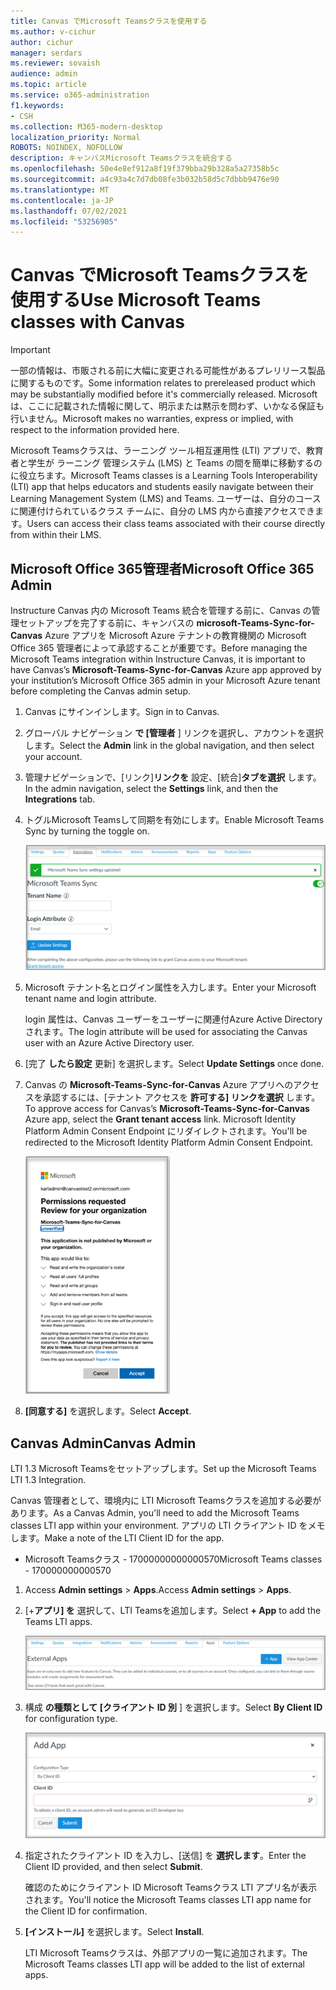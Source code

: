 ```yaml
---
title: Canvas でMicrosoft Teamsクラスを使用する
ms.author: v-cichur
author: cichur
manager: serdars
ms.reviewer: sovaish
audience: admin
ms.topic: article
ms.service: o365-administration
f1.keywords:
- CSH
ms.collection: M365-modern-desktop
localization_priority: Normal
ROBOTS: NOINDEX, NOFOLLOW
description: キャンバスMicrosoft Teamsクラスを統合する
ms.openlocfilehash: 50e4e8ef912a8f19f379bba29b328a5a27358b5c
ms.sourcegitcommit: a4c93a4c7d7db08fe3b032b58d5c7dbbb9476e90
ms.translationtype: MT
ms.contentlocale: ja-JP
ms.lasthandoff: 07/02/2021
ms.locfileid: "53256905"
---
```

# <a name="use-microsoft-teams-classes-with-canvas"></a><span data-ttu-id="0e619-103">Canvas でMicrosoft Teamsクラスを使用する</span><span class="sxs-lookup"><span data-stu-id="0e619-103">Use Microsoft Teams classes with Canvas</span></span>

> [!IMPORTANT]
> <span data-ttu-id="0e619-104">一部の情報は、市販される前に大幅に変更される可能性があるプレリリース製品に関するものです。</span><span class="sxs-lookup"><span data-stu-id="0e619-104">Some information relates to prereleased product which may be substantially modified before it's commercially released.</span></span> <span data-ttu-id="0e619-105">Microsoft は、ここに記載された情報に関して、明示または黙示を問わず、いかなる保証も行いません。</span><span class="sxs-lookup"><span data-stu-id="0e619-105">Microsoft makes no warranties, express or implied, with respect to the information provided here.</span></span>

<span data-ttu-id="0e619-106">Microsoft Teamsクラスは、ラーニング ツール相互運用性 (LTI) アプリで、教育者と学生が ラーニング 管理システム (LMS) と Teams の間を簡単に移動するのに役立ちます。</span><span class="sxs-lookup"><span data-stu-id="0e619-106">Microsoft Teams classes is a Learning Tools Interoperability (LTI) app that helps educators and students easily navigate between their Learning Management System (LMS) and Teams.</span></span> <span data-ttu-id="0e619-107">ユーザーは、自分のコースに関連付けられているクラス チームに、自分の LMS 内から直接アクセスできます。</span><span class="sxs-lookup"><span data-stu-id="0e619-107">Users can access their class teams associated with their course directly from within their LMS.</span></span>

## <a name="microsoft-office-365-admin"></a><span data-ttu-id="0e619-108">Microsoft Office 365管理者</span><span class="sxs-lookup"><span data-stu-id="0e619-108">Microsoft Office 365 Admin</span></span>

<span data-ttu-id="0e619-109">Instructure Canvas 内の Microsoft Teams 統合を管理する前に、Canvas の管理セットアップを完了する前に、キャンバスの **microsoft-Teams-Sync-for-Canvas** Azure アプリを Microsoft Azure テナントの教育機関の Microsoft Office 365 管理者によって承認することが重要です。</span><span class="sxs-lookup"><span data-stu-id="0e619-109">Before managing the Microsoft Teams integration within Instructure Canvas, it is important to have Canvas’s **Microsoft-Teams-Sync-for-Canvas** Azure app approved by your institution’s Microsoft Office 365 admin in your Microsoft Azure tenant before completing the Canvas admin setup.</span></span>

1. <span data-ttu-id="0e619-110">Canvas にサインインします。</span><span class="sxs-lookup"><span data-stu-id="0e619-110">Sign in to Canvas.</span></span>

2. <span data-ttu-id="0e619-111">グローバル ナビゲーション **で [管理者** ] リンクを選択し、アカウントを選択します。</span><span class="sxs-lookup"><span data-stu-id="0e619-111">Select the **Admin** link in the global navigation, and then select your account.</span></span>

3. <span data-ttu-id="0e619-112">管理ナビゲーションで、[リンク]**リンクを** 設定、[統合]**タブを選択** します。</span><span class="sxs-lookup"><span data-stu-id="0e619-112">In the admin navigation, select the **Settings** link, and then the **Integrations** tab.</span></span>

4. <span data-ttu-id="0e619-113">トグルMicrosoft Teamsして同期を有効にします。</span><span class="sxs-lookup"><span data-stu-id="0e619-113">Enable Microsoft Teams Sync by turning the toggle on.</span></span>

   ![teams-sync](media/teams-sync.png)

5. <span data-ttu-id="0e619-115">Microsoft テナント名とログイン属性を入力します。</span><span class="sxs-lookup"><span data-stu-id="0e619-115">Enter your Microsoft tenant name and login attribute.</span></span>

   <span data-ttu-id="0e619-116">login 属性は、Canvas ユーザーをユーザーに関連付Azure Active Directoryされます。</span><span class="sxs-lookup"><span data-stu-id="0e619-116">The login attribute will be used for associating the Canvas user with an Azure Active Directory user.</span></span>

6. <span data-ttu-id="0e619-117">[完了 **したら設定** 更新] を選択します。</span><span class="sxs-lookup"><span data-stu-id="0e619-117">Select **Update Settings** once done.</span></span>

7. <span data-ttu-id="0e619-118">Canvas の **Microsoft-Teams-Sync-for-Canvas** Azure アプリへのアクセスを承認するには、[テナント アクセスを **許可する] リンクを選択** します。</span><span class="sxs-lookup"><span data-stu-id="0e619-118">To approve access for Canvas’s **Microsoft-Teams-Sync-for-Canvas** Azure app, select the **Grant tenant access** link.</span></span> <span data-ttu-id="0e619-119">Microsoft Identity Platform Admin Consent Endpoint にリダイレクトされます。</span><span class="sxs-lookup"><span data-stu-id="0e619-119">You'll be redirected to the Microsoft Identity Platform Admin Consent Endpoint.</span></span>

   ![permissions](media/permissions.png)

8. <span data-ttu-id="0e619-121">**[同意する]** を選択します。</span><span class="sxs-lookup"><span data-stu-id="0e619-121">Select **Accept**.</span></span>

## <a name="canvas-admin"></a><span data-ttu-id="0e619-122">Canvas Admin</span><span class="sxs-lookup"><span data-stu-id="0e619-122">Canvas Admin</span></span>

<span data-ttu-id="0e619-123">LTI 1.3 Microsoft Teamsをセットアップします。</span><span class="sxs-lookup"><span data-stu-id="0e619-123">Set up the Microsoft Teams LTI 1.3 Integration.</span></span>

<span data-ttu-id="0e619-124">Canvas 管理者として、環境内に LTI Microsoft Teamsクラスを追加する必要があります。</span><span class="sxs-lookup"><span data-stu-id="0e619-124">As a Canvas Admin, you'll need to add the Microsoft Teams classes LTI app within your environment.</span></span> <span data-ttu-id="0e619-125">アプリの LTI クライアント ID をメモします。</span><span class="sxs-lookup"><span data-stu-id="0e619-125">Make a note of the LTI Client ID for the app.</span></span>

 - <span data-ttu-id="0e619-126">Microsoft Teamsクラス - 17000000000000570</span><span class="sxs-lookup"><span data-stu-id="0e619-126">Microsoft Teams classes - 170000000000570</span></span>

1. <span data-ttu-id="0e619-127">Access **Admin settings**  >  **Apps**.</span><span class="sxs-lookup"><span data-stu-id="0e619-127">Access **Admin settings** > **Apps**.</span></span>

2. <span data-ttu-id="0e619-128">[+**アプリ] を** 選択して、LTI Teamsを追加します。</span><span class="sxs-lookup"><span data-stu-id="0e619-128">Select **+ App** to add the Teams LTI apps.</span></span>

   ![外部アプリ](media/external-apps.png)

3. <span data-ttu-id="0e619-130">構成 **の種類として [クライアント ID 別** ] を選択します。</span><span class="sxs-lookup"><span data-stu-id="0e619-130">Select **By Client ID** for configuration type.</span></span>

   ![アプリの追加](media/add-app.png)

4. <span data-ttu-id="0e619-132">指定されたクライアント ID を入力し、[送信] を **選択します**。</span><span class="sxs-lookup"><span data-stu-id="0e619-132">Enter the Client ID provided, and then select **Submit**.</span></span>

   <span data-ttu-id="0e619-133">確認のためにクライアント ID Microsoft Teamsクラス LTI アプリ名が表示されます。</span><span class="sxs-lookup"><span data-stu-id="0e619-133">You'll notice the Microsoft Teams classes LTI app name for the Client ID for confirmation.</span></span>

5. <span data-ttu-id="0e619-134">**[インストール]** を選択します。</span><span class="sxs-lookup"><span data-stu-id="0e619-134">Select **Install**.</span></span>

   <span data-ttu-id="0e619-135">LTI Microsoft Teamsクラスは、外部アプリの一覧に追加されます。</span><span class="sxs-lookup"><span data-stu-id="0e619-135">The Microsoft Teams classes LTI app will be added to the list of external apps.</span></span>
